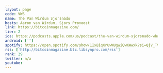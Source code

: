 ```yaml
---
layout: page
code: VWS
name: The Van Wirdum Sjorsnado
hosts: Aaron van Wirdum, Sjors Provoost
link: https://bitcoinmagazine.com/
tier: 2
ios: https://podcasts.apple.com/us/podcast/the-van-wirdum-sjorsnado-what-is-an-xpubs-nado-7/id1459884105?i=1000490090781
android: ['']
spotify: https://open.spotify.com/show/1IxBiqXrUwWUgwiQwKWwxk?si=QjV_TVjHTuWirB7KrmHgzg
rss: ['http://bitcoinmagazine.btc.libsynpro.com/rss']
rank: 29
twitter: n/a
youtube: 
---
```

